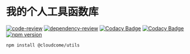 # 我的个人工具函数库

[![code-review](https://github.com/cloudcome/utils/actions/workflows/code-review.yml/badge.svg)](https://github.com/cloudcome/utils/actions/workflows/code-review.yml)
[![dependency-review](https://github.com/cloudcome/utils/actions/workflows/dependency-review.yml/badge.svg)](https://github.com/cloudcome/utils/actions/workflows/dependency-review.yml)
[![Codacy Badge](https://app.codacy.com/project/badge/Grade/4fa1acaeb717469caddfe21a84c50bb2)](https://app.codacy.com/gh/cloudcome/utils/dashboard?utm_source=gh&utm_medium=referral&utm_content=&utm_campaign=Badge_grade)
[![Codacy Badge](https://app.codacy.com/project/badge/Coverage/4fa1acaeb717469caddfe21a84c50bb2)](https://app.codacy.com/gh/cloudcome/utils/dashboard?utm_source=gh&utm_medium=referral&utm_content=&utm_campaign=Badge_coverage)
[![npm version](https://badge.fury.io/js/@cloudcome%2Futils.svg)](https://npmjs.com/package/@cloudcome/utils)


```bash
npm install @cloudcome/utils
```

<!-- utils -->
<!-- /utils -->

